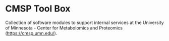 # CMSP Tool Box
Collection of software modules to support internal services at the University of Minnesota - Center for Metabolomics and Proteomics (https://cmsp.umn.edu/).
